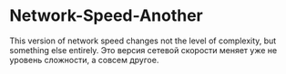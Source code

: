 # Network-Speed-Another
This version of network speed changes not the level of complexity, but something else entirely.
Это версия сетевой скорости меняет уже не уровень сложности, а совсем другое.
